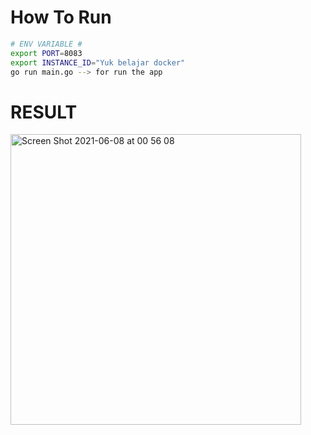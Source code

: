 # How To Run 

```bash
# ENV VARIABLE #
export PORT=8083
export INSTANCE_ID="Yuk belajar docker"
go run main.go --> for run the app
```

# RESULT

<img width="465" alt="Screen Shot 2021-06-08 at 00 56 08" src="https://user-images.githubusercontent.com/17872445/121066703-611a6700-c7f4-11eb-9a64-79466ae11f17.png">
